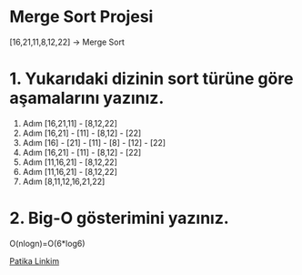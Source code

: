 # Merge Sort Projesi
[16,21,11,8,12,22] -> Merge Sort
# 1. Yukarıdaki dizinin sort türüne göre aşamalarını yazınız.

1. Adım [16,21,11] - [8,12,22]
2. Adım [16,21] - [11] - [8,12] - [22]
3. Adım [16] - [21] - [11] - [8] - [12] - [22]
4. Adım [16,21] - [11] - [8,12] - [22]
5. Adım [11,16,21] - [8,12,22]
6. Adım [11,16,21] - [8,12,22]
7. Adım [8,11,12,16,21,22]

# 2. Big-O gösterimini yazınız.
O(nlogn)=O(6*log6)

[Patika Linkim](https://app.patika.dev/mervesavass)
